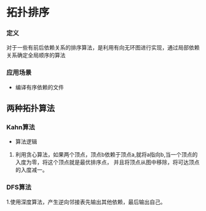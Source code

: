 # 拓扑排序
### 定义
对于一些有前后依赖关系的排序算法，是利用有向无环图进行实现，通过局部依赖关系确定全局顺序的算法
### 应用场景
* 编译有序依赖的文件
## 两种拓扑算法
### Kahn算法
* 算法逻辑
1. 利用贪心算法，如果两个顶点，顶点b依赖于顶点a,就将a指向b,当一个顶点的入度为零，将这个顶点就是最优排序点，
并且将顶点从图中移除，将可达顶点的入度减一。
### DFS算法
1.使用深度算法，产生逆向邻接表先输出其他依赖，最后输出自己。
